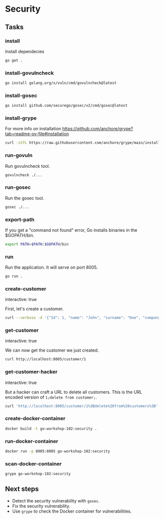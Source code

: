 # Security

## Tasks

### install

Install dependecies

```bash
go get .
```

### install-govulncheck

```bash
go install golang.org/x/vuln/cmd/govulncheck@latest
```

### install-gosec

```bash
go install github.com/securego/gosec/v2/cmd/gosec@latest
```

### install-grype

For more info on installation https://github.com/anchore/grype?tab=readme-ov-file#installation

```bash
curl -sSfL https://raw.githubusercontent.com/anchore/grype/main/install.sh | sh -s -- -b /usr/local/bin
```

### run-govuln

Run govulncheck tool.

```bash
govulncheck ./...
```

### run-gosec

Run the gosec tool.

```bash
gosec ./...
```

### export-path

If you get a "command not found" error, Go installs binaries in the $GOPATH/bin.

```bash
export PATH=$PATH:$GOPATH/bin
```

### run

Run the application. It will serve on port 8005.

```bash
go run .
```

### create-customer

interactive: true

First, let's create a customer.

```bash
curl --verbose -d '{"Id": 1, "name": "John", "surname": "Doe", "company": "JDoe LTD"}' http://localhost:8005/customer
```

### get-customer

interactive: true

We can now get the customer we just created.

```bash
curl http://localhost:8005/customer/1
```

### get-customer-hacker

interactive: true

But a hacker can craft a URL to delete all customers. This is the URL encoded version of `1;delete from customer;`.

```bash
curl 'http://localhost:8005/customer/1%3Bdelete%20from%20customers%3B'
```

### create-docker-container

```bash
docker build -t go-workshop-102:security .
```

### run-docker-container

```bash
docker run -p 8005:8005 go-workshop-102:security
```

### scan-docker-container

```bash
grype go-workshop-102:security
```

## Next steps

- Detect the security vulnerability with `gosec`.
- Fix the security vulnerability.
- Use `grype` to check the Docker container for vulnerabilities.
